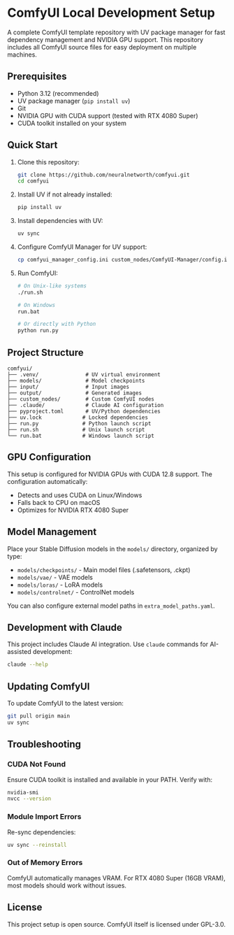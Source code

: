 # ComfyUI Local Development Setup

A complete ComfyUI template repository with UV package manager for fast dependency management and NVIDIA GPU support. This repository includes all ComfyUI source files for easy deployment on multiple machines.

## Prerequisites

- Python 3.12 (recommended)
- UV package manager (`pip install uv`)
- Git
- NVIDIA GPU with CUDA support (tested with RTX 4080 Super)
- CUDA toolkit installed on your system

## Quick Start

1. Clone this repository:
   ```bash
   git clone https://github.com/neuralnetworth/comfyui.git
   cd comfyui
   ```

2. Install UV if not already installed:
   ```bash
   pip install uv
   ```

3. Install dependencies with UV:
   ```bash
   uv sync
   ```

4. Configure ComfyUI Manager for UV support:
   ```bash
   cp comfyui_manager_config.ini custom_nodes/ComfyUI-Manager/config.ini
   ```

5. Run ComfyUI:
   ```bash
   # On Unix-like systems
   ./run.sh
   
   # On Windows
   run.bat
   
   # Or directly with Python
   python run.py
   ```

## Project Structure

```
comfyui/
├── .venv/               # UV virtual environment
├── models/              # Model checkpoints
├── input/               # Input images
├── output/              # Generated images
├── custom_nodes/        # Custom ComfyUI nodes
├── .claude/             # Claude AI configuration
├── pyproject.toml       # UV/Python dependencies
├── uv.lock             # Locked dependencies
├── run.py              # Python launch script
├── run.sh              # Unix launch script
└── run.bat             # Windows launch script
```

## GPU Configuration

This setup is configured for NVIDIA GPUs with CUDA 12.8 support. The configuration automatically:
- Detects and uses CUDA on Linux/Windows
- Falls back to CPU on macOS
- Optimizes for NVIDIA RTX 4080 Super

## Model Management

Place your Stable Diffusion models in the `models/` directory, organized by type:
- `models/checkpoints/` - Main model files (.safetensors, .ckpt)
- `models/vae/` - VAE models
- `models/loras/` - LoRA models
- `models/controlnet/` - ControlNet models

You can also configure external model paths in `extra_model_paths.yaml`.

## Development with Claude

This project includes Claude AI integration. Use `claude` commands for AI-assisted development:
```bash
claude --help
```

## Updating ComfyUI

To update ComfyUI to the latest version:
```bash
git pull origin main
uv sync
```

## Troubleshooting

### CUDA Not Found
Ensure CUDA toolkit is installed and available in your PATH. Verify with:
```bash
nvidia-smi
nvcc --version
```

### Module Import Errors
Re-sync dependencies:
```bash
uv sync --reinstall
```

### Out of Memory Errors
ComfyUI automatically manages VRAM. For RTX 4080 Super (16GB VRAM), most models should work without issues.

## License

This project setup is open source. ComfyUI itself is licensed under GPL-3.0.